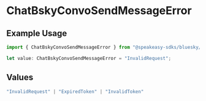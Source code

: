 # ChatBskyConvoSendMessageError

## Example Usage

```typescript
import { ChatBskyConvoSendMessageError } from "@speakeasy-sdks/bluesky/models/errors";

let value: ChatBskyConvoSendMessageError = "InvalidRequest";
```

## Values

```typescript
"InvalidRequest" | "ExpiredToken" | "InvalidToken"
```